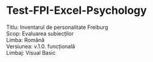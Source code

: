 # Test-FPI-Excel-Psychology

Titlu:      Inventarul de personalitate Freiburg<br/>
Scop:       Evaluarea subiecților<br/>
Limba:      Română<br/>
Versiunea:  v.1.0. funcțională<br/>
Limbaj:     Visual Basic



